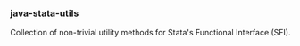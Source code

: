 ### java-stata-utils

Collection of non-trivial utility methods for Stata's Functional Interface (SFI).
